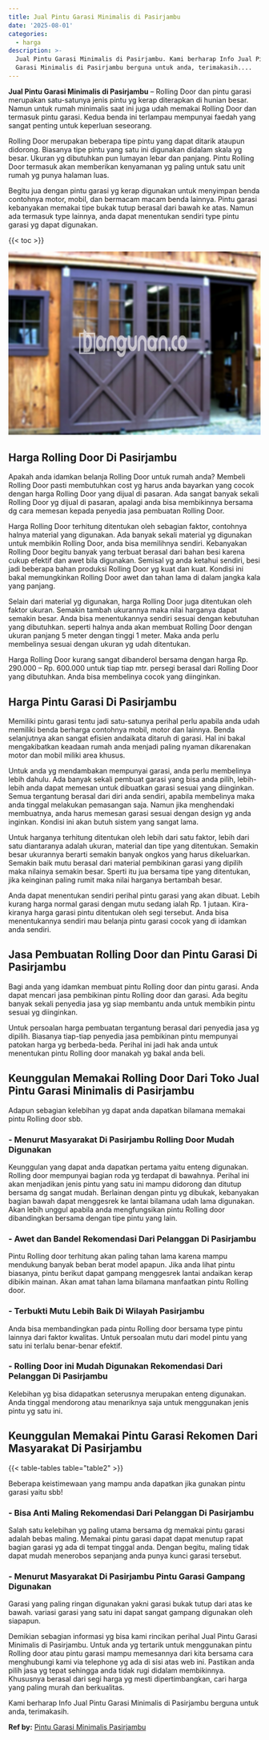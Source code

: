 ```yaml
---
title: Jual Pintu Garasi Minimalis di Pasirjambu
date: '2025-08-01'
categories:
  - harga
description: >-
  Jual Pintu Garasi Minimalis di Pasirjambu. Kami berharap Info Jual Pintu
  Garasi Minimalis di Pasirjambu berguna untuk anda, terimakasih....
---
```


**Jual Pintu Garasi Minimalis di Pasirjambu** – Rolling Door dan pintu garasi merupakan satu-satunya jenis pintu yg kerap diterapkan di hunian besar. Namun untuk rumah minimalis saat ini juga udah memakai Rolling Door dan termasuk pintu garasi. Kedua benda ini terlampau mempunyai faedah yang sangat penting untuk keperluan seseorang.

Rolling Door merupakan beberapa tipe pintu yang dapat ditarik ataupun didorong. Biasanya tipe pintu yang satu ini digunakan didalam skala yg besar. Ukuran yg dibutuhkan pun lumayan lebar dan panjang. Pintu Rolling Door termasuk akan memberikan kenyamanan yg paling untuk satu unit rumah yg punya halaman luas.

Begitu jua dengan pintu garasi yg kerap digunakan untuk menyimpan benda contohnya motor, mobil, dan bermacam macam benda lainnya. Pintu garasi kebanyakan memakai tipe bukak tutup berasal dari bawah ke atas. Namun ada termasuk type lainnya, anda dapat menentukan sendiri type pintu garasi yg dapat digunakan.

{{< toc >}}

![Jual Pintu Garasi Minimalis di Pasirjambu](/images/pintu-garasi-03.png)

## Harga Rolling Door Di Pasirjambu

Apakah anda idamkan belanja Rolling Door untuk rumah anda? Membeli Rolling Door pasti membutuhkan cost yg harus anda bayarkan yang cocok dengan harga Rolling Door yang dijual di pasaran. Ada sangat banyak sekali Rolling Door yg dijual di pasaran, apalagi anda bisa membikinnya bersama dg cara memesan kepada penyedia jasa pembuatan Rolling Door.

Harga Rolling Door terhitung ditentukan oleh sebagian faktor, contohnya halnya material yang digunakan. Ada banyak sekali material yg digunakan untuk membikin Rolling Door, anda bisa memilihnya sendiri. Kebanyakan Rolling Door begitu banyak yang terbuat berasal dari bahan besi karena cukup efektif dan awet bila digunakan. Semisal yg anda ketahui sendiri, besi jadi beberapa bahan produksi Rolling Door yg kuat dan kuat. Kondisi ini bakal memungkinkan Rolling Door awet dan tahan lama di dalam jangka kala yang panjang.

Selain dari material yg digunakan, harga Rolling Door juga ditentukan oleh faktor ukuran. Semakin tambah ukurannya maka nilai harganya dapat semakin besar. Anda bisa menentukannya sendiri sesuai dengan kebutuhan yang dibutuhkan. seperti halnya anda akan membuat Rolling Door dengan ukuran panjang 5 meter dengan tinggi 1 meter. Maka anda perlu membelinya sesuai dengan ukuran yg udah ditentukan.

Harga Rolling Door kurang sangat dibanderol bersama dengan harga Rp. 290.000 – Rp. 600.000 untuk tiap tiap mtr. persegi berasal dari Rolling Door yang dibutuhkan. Anda bisa membelinya cocok yang diinginkan.

## Harga Pintu Garasi Di Pasirjambu

Memiliki pintu garasi tentu jadi satu-satunya perihal perlu apabila anda udah memiliki benda berharga contohnya mobil, motor dan lainnya. Benda selanjutnya akan sangat efisien andaikata ditaruh di garasi. Hal ini bakal mengakibatkan keadaan rumah anda menjadi paling nyaman dikarenakan motor dan mobil miliki area khusus.

Untuk anda yg mendambakan mempunyai garasi, anda perlu membelinya lebih dahulu. Ada banyak sekali pembuat garasi yang bisa anda pilih, lebih-lebih anda dapat memesan untuk dibuatkan garasi sesuai yang diinginkan. Semua tergantung berasal dari diri anda sendiri, apabila membelinya maka anda tinggal melakukan pemasangan saja. Namun jika menghendaki membuatnya, anda harus memesan garasi sesuai dengan design yg anda inginkan. Kondisi ini akan butuh sistem yang sangat lama.

Untuk harganya terhitung ditentukan oleh lebih dari satu faktor, lebih dari satu diantaranya adalah ukuran, material dan tipe yang ditentukan. Semakin besar ukurannya berarti semakin banyak ongkos yang harus dikeluarkan. Semakin baik mutu berasal dari material pembikinan garasi yang dipilih maka nilainya semakin besar. Sperti itu jua bersama tipe yang ditentukan, jika keinginan paling rumit maka nilai harganya bertambah besar.

Anda dapat menentukan sendiri perihal pintu garasi yang akan dibuat. Lebih kurang harga normal garasi dengan mutu sedang ialah Rp. 1 jutaan. Kira-kiranya harga garasi pintu ditentukan oleh segi tersebut. Anda bisa menentukannya sendiri mau belanja pintu garasi cocok yang di idamkan anda sendiri.

## Jasa Pembuatan Rolling Door dan Pintu Garasi Di Pasirjambu

Bagi anda yang idamkan membuat pintu Rolling door dan pintu garasi. Anda dapat mencari jasa pembikinan pintu Rolling door dan garasi. Ada begitu banyak sekali penyedia jasa yg siap membantu anda untuk membikin pintu sesuai yg diinginkan.

Untuk persoalan harga pembuatan tergantung berasal dari penyedia jasa yg dipilih. Biasanya tiap-tiap penyedia jasa pembikinan pintu mempunyai patokan harga yg berbeda-beda. Perihal ini jadi hak anda untuk menentukan pintu Rolling door manakah yg bakal anda beli.

## Keunggulan Memakai Rolling Door Dari Toko Jual Pintu Garasi Minimalis di Pasirjambu

Adapun sebagian kelebihan yg dapat anda dapatkan bilamana memakai pintu Rolling door sbb.

### \- Menurut Masyarakat Di Pasirjambu Rolling Door Mudah Digunakan

Keunggulan yang dapat anda dapatkan pertama yaitu enteng digunakan. Rolling door mempunyai bagian roda yg terdapat di bawahnya. Perihal ini akan menjadikan jenis pintu yang satu ini mampu didorong dan ditutup bersama dg sangat mudah. Berlainan dengan pintu yg dibukak, kebanyakan bagian bawah dapat menggesrek ke lantai bilamana udah lama digunakan. Akan lebih unggul apabila anda mengfungsikan pintu Rolling door dibandingkan bersama dengan tipe pintu yang lain.

### \- Awet dan Bandel Rekomendasi Dari Pelanggan Di Pasirjambu

Pintu Rolling door terhitung akan paling tahan lama karena mampu mendukung banyak beban berat model apapun. Jika anda lihat pintu biasanya, pintu berikut dapat gampang menggesrek lantai andaikan kerap dibikin mainan. Akan amat tahan lama bilamana manfaatkan pintu Rolling door.

### \- Terbukti Mutu Lebih Baik Di Wilayah Pasirjambu

Anda bisa membandingkan pada pintu Rolling door bersama type pintu lainnya dari faktor kwalitas. Untuk persoalan mutu dari model pintu yang satu ini terlalu benar-benar efektif.

### \- Rolling Door ini Mudah Digunakan Rekomendasi Dari Pelanggan Di Pasirjambu

Kelebihan yg bisa didapatkan seterusnya merupakan enteng digunakan. Anda tinggal mendorong atau menariknya saja untuk menggunakan jenis pintu yg satu ini.

## Keunggulan Memakai Pintu Garasi Rekomen Dari Masyarakat Di Pasirjambu

{{< table-tables table="table2" >}}

Beberapa keistimewaan yang mampu anda dapatkan jika gunakan pintu garasi yaitu sbb!

### \- Bisa Anti Maling Rekomendasi Dari Pelanggan Di Pasirjambu

Salah satu kelebihan yg paling utama bersama dg memakai pintu garasi adalah bebas maling. Memakai pintu garasi dapat dapat menutup rapat bagian garasi yg ada di tempat tinggal anda. Dengan begitu, maling tidak dapat mudah menerobos sepanjang anda punya kunci garasi tersebut.

### \- Menurut Masyarakat Di Pasirjambu Pintu Garasi Gampang Digunakan

Garasi yang paling ringan digunakan yakni garasi bukak tutup dari atas ke bawah. variasi garasi yang satu ini dapat sangat gampang digunakan oleh siapapun.

Demikian sebagian informasi yg bisa kami rincikan perihal Jual Pintu Garasi Minimalis di Pasirjambu. Untuk anda yg tertarik untuk menggunakan pintu Rolling door atau pintu garasi mampu memesannya dari kita bersama cara menghubungi kami via telephone yg ada di sisi atas web ini. Pastikan anda pilih jasa yg tepat sehingga anda tidak rugi didalam membikinnya. Khususnya berasal dari segi harga yg mesti dipertimbangkan, cari harga yang paling murah dan berkualitas.

Kami berharap Info Jual Pintu Garasi Minimalis di Pasirjambu berguna untuk anda, terimakasih.

**Ref by:** [Pintu Garasi Minimalis Pasirjambu](https://id.wikipedia.org/wiki/Pintu)
